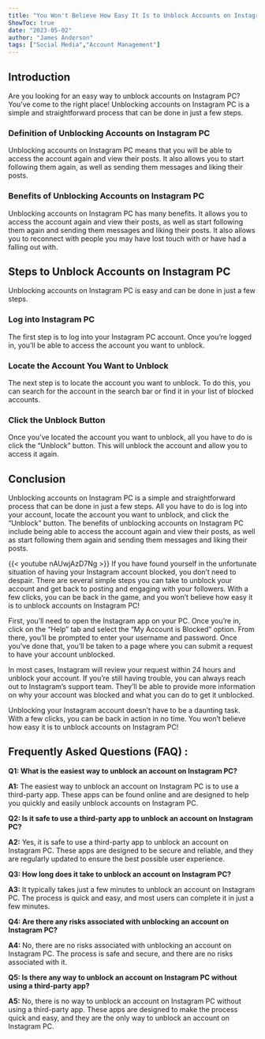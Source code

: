 ```yaml
---
title: "You Won't Believe How Easy It Is to Unblock Accounts on Instagram PC!"
ShowToc: true 
date: "2023-05-02"
author: "James Anderson" 
tags: ["Social Media","Account Management"]
---
```

## Introduction

Are you looking for an easy way to unblock accounts on Instagram PC? You’ve come to the right place! Unblocking accounts on Instagram PC is a simple and straightforward process that can be done in just a few steps. 

### Definition of Unblocking Accounts on Instagram PC

Unblocking accounts on Instagram PC means that you will be able to access the account again and view their posts. It also allows you to start following them again, as well as sending them messages and liking their posts. 

### Benefits of Unblocking Accounts on Instagram PC

Unblocking accounts on Instagram PC has many benefits. It allows you to access the account again and view their posts, as well as start following them again and sending them messages and liking their posts. It also allows you to reconnect with people you may have lost touch with or have had a falling out with. 

## Steps to Unblock Accounts on Instagram PC

Unblocking accounts on Instagram PC is easy and can be done in just a few steps. 

### Log into Instagram PC

The first step is to log into your Instagram PC account. Once you’re logged in, you’ll be able to access the account you want to unblock. 

### Locate the Account You Want to Unblock

The next step is to locate the account you want to unblock. To do this, you can search for the account in the search bar or find it in your list of blocked accounts. 

### Click the Unblock Button

Once you’ve located the account you want to unblock, all you have to do is click the “Unblock” button. This will unblock the account and allow you to access it again. 

## Conclusion

Unblocking accounts on Instagram PC is a simple and straightforward process that can be done in just a few steps. All you have to do is log into your account, locate the account you want to unblock, and click the “Unblock” button. The benefits of unblocking accounts on Instagram PC include being able to access the account again and view their posts, as well as start following them again and sending them messages and liking their posts.

{{< youtube nAUwjAzD7Ng >}} 
If you have found yourself in the unfortunate situation of having your Instagram account blocked, you don’t need to despair. There are several simple steps you can take to unblock your account and get back to posting and engaging with your followers. With a few clicks, you can be back in the game, and you won’t believe how easy it is to unblock accounts on Instagram PC! 

First, you’ll need to open the Instagram app on your PC. Once you’re in, click on the “Help” tab and select the “My Account is Blocked” option. From there, you’ll be prompted to enter your username and password. Once you’ve done that, you’ll be taken to a page where you can submit a request to have your account unblocked. 

In most cases, Instagram will review your request within 24 hours and unblock your account. If you’re still having trouble, you can always reach out to Instagram’s support team. They’ll be able to provide more information on why your account was blocked and what you can do to get it unblocked. 

Unblocking your Instagram account doesn’t have to be a daunting task. With a few clicks, you can be back in action in no time. You won’t believe how easy it is to unblock accounts on Instagram PC!

## Frequently Asked Questions (FAQ) :
**Q1: What is the easiest way to unblock an account on Instagram PC?**

**A1:** The easiest way to unblock an account on Instagram PC is to use a third-party app. These apps can be found online and are designed to help you quickly and easily unblock accounts on Instagram PC.

**Q2: Is it safe to use a third-party app to unblock an account on Instagram PC?**

**A2:** Yes, it is safe to use a third-party app to unblock an account on Instagram PC. These apps are designed to be secure and reliable, and they are regularly updated to ensure the best possible user experience.

**Q3: How long does it take to unblock an account on Instagram PC?**

**A3:** It typically takes just a few minutes to unblock an account on Instagram PC. The process is quick and easy, and most users can complete it in just a few minutes.

**Q4: Are there any risks associated with unblocking an account on Instagram PC?**

**A4:** No, there are no risks associated with unblocking an account on Instagram PC. The process is safe and secure, and there are no risks associated with it.

**Q5: Is there any way to unblock an account on Instagram PC without using a third-party app?**

**A5:** No, there is no way to unblock an account on Instagram PC without using a third-party app. These apps are designed to make the process quick and easy, and they are the only way to unblock an account on Instagram PC.




